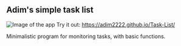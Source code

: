 ## Adim's simple task list
![Image of the app](https://media.discordapp.net/attachments/1103684691258781696/1112331938368327720/image.png?width=589&height=494)
Try it out: https://adim2222.github.io/Task-List/

Minimalistic program for monitoring tasks, with basic functions.